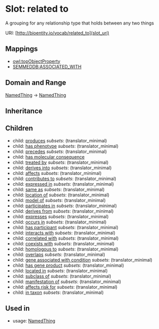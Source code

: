 # Slot: related to


A grouping for any relationship type that holds between any two things

URI: [http://bioentity.io/vocab/related_to](slot_uri)
## Mappings

 * [owl:topObjectProperty](http://purl.obolibrary.org/obo/owl_topObjectProperty)
 * [SEMMEDDB:ASSOCIATED_WITH](http://purl.obolibrary.org/obo/SEMMEDDB_ASSOCIATED_WITH)
## Domain and Range

[NamedThing](NamedThing.md) -> [NamedThing](NamedThing.md)
## Inheritance

## Children

 *  child: [produces](produces.md) *subsets*: (translator_minimal)
 *  child: [has phenotype](has_phenotype.md) *subsets*: (translator_minimal)
 *  child: [precedes](precedes.md) *subsets*: (translator_minimal)
 *  child: [has molecular consequence](has_molecular_consequence.md)
 *  child: [treated by](treated_by.md) *subsets*: (translator_minimal)
 *  child: [derives into](derives_into.md) *subsets*: (translator_minimal)
 *  child: [affects](affects.md) *subsets*: (translator_minimal)
 *  child: [contributes to](contributes_to.md) *subsets*: (translator_minimal)
 *  child: [expressed in](expressed_in.md) *subsets*: (translator_minimal)
 *  child: [same as](same_as.md) *subsets*: (translator_minimal)
 *  child: [location of](location_of.md) *subsets*: (translator_minimal)
 *  child: [model of](model_of.md) *subsets*: (translator_minimal)
 *  child: [participates in](participates_in.md) *subsets*: (translator_minimal)
 *  child: [derives from](derives_from.md) *subsets*: (translator_minimal)
 *  child: [expresses](expresses.md) *subsets*: (translator_minimal)
 *  child: [occurs in](occurs_in.md) *subsets*: (translator_minimal)
 *  child: [has participant](has_participant.md) *subsets*: (translator_minimal)
 *  child: [interacts with](interacts_with.md) *subsets*: (translator_minimal)
 *  child: [correlated with](correlated_with.md) *subsets*: (translator_minimal)
 *  child: [coexists with](coexists_with.md) *subsets*: (translator_minimal)
 *  child: [homologous to](homologous_to.md) *subsets*: (translator_minimal)
 *  child: [overlaps](overlaps.md) *subsets*: (translator_minimal)
 *  child: [gene associated with condition](gene_associated_with_condition.md) *subsets*: (translator_minimal)
 *  child: [has gene product](has_gene_product.md) *subsets*: (translator_minimal)
 *  child: [located in](located_in.md) *subsets*: (translator_minimal)
 *  child: [subclass of](subclass_of.md) *subsets*: (translator_minimal)
 *  child: [manifestation of](manifestation_of.md) *subsets*: (translator_minimal)
 *  child: [affects risk for](affects_risk_for.md) *subsets*: (translator_minimal)
 *  child: [in taxon](in_taxon.md) *subsets*: (translator_minimal)
## Used in

 *  usage: [NamedThing](NamedThing.md)
